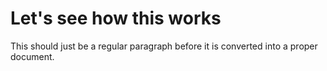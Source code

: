 # Let's see how this works

This should just be a regular paragraph before it is converted into a proper document.
